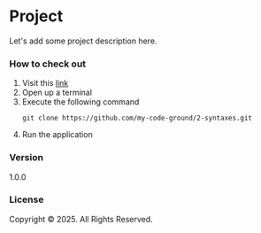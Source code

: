 # Project

Let's add some project description here.

### How to check out
1. Visit this [link](https://github.com/my-code-ground/2-syntaxes/tree/main)
2. Open up a terminal
3. Execute the following command
    ```text
    git clone https://github.com/my-code-ground/2-syntaxes.git
    ```
4. Run the application

### Version
1.0.0

### License
Copyright &copy; 2025. All Rights Reserved.